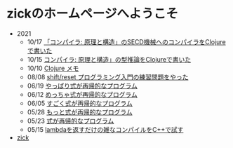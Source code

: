 # zickのホームページへようこそ

* 2021
  * 10/17 [「コンパイラ: 原理と構造」のSECD機械へのコンパイラをClojureで書いた](/2021/compiler.md)
  * 10/15 [コンパイラ: 原理と構造」の型推論をClojureで書いた](/2021/typeinf.md)
  * 10/10 [Clojure メモ](/2021/clojure.md)
  * 08/08 [shift/reset プログラミング入門の練習問題をやった](/2021/shift.md)
  * 06/19 [やっぱり式が再帰的なプログラム](/2021/recursion5.md)
  * 06/12 [めっちゃ式が再帰的なプログラム](/2021/recursion4.md)
  * 06/05 [すごく式が再帰的なプログラム](/2021/recursion3.md)
  * 05/28 [もっと式が再帰的なプログラム](/2021/recursion2.md)
  * 05/23 [式が再帰的なプログラム](/2021/recursion.md)
  * 05/15 [lambdaを返すだけの雑なコンパイルをC++で試す](/2021/compile.md)
* [zick](/zick.md)
